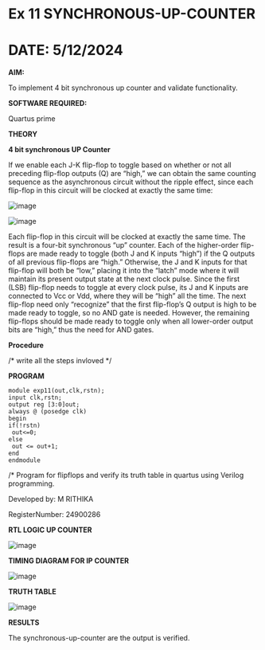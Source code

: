 # Ex 11 SYNCHRONOUS-UP-COUNTER

# DATE: 5/12/2024

**AIM:**

To implement 4 bit synchronous up counter and validate functionality.

**SOFTWARE REQUIRED:**

Quartus prime

**THEORY**

**4 bit synchronous UP Counter**

If we enable each J-K flip-flop to toggle based on whether or not all preceding flip-flop outputs (Q) are “high,” we can obtain the same counting sequence as the asynchronous circuit without the ripple effect, since each flip-flop in this circuit will be clocked at exactly the same time:

![image](https://github.com/naavaneetha/SYNCHRONOUS-UP-COUNTER/assets/154305477/d5db3fa0-e413-404c-b80e-b2f39d82e7e8)


![image](https://github.com/naavaneetha/SYNCHRONOUS-UP-COUNTER/assets/154305477/52cb61eb-d04b-442d-810c-31185a68410b)

Each flip-flop in this circuit will be clocked at exactly the same time.
The result is a four-bit synchronous “up” counter. Each of the higher-order flip-flops are made ready to toggle (both J and K inputs “high”) if the Q outputs of all previous flip-flops are “high.”
Otherwise, the J and K inputs for that flip-flop will both be “low,” placing it into the “latch” mode where it will maintain its present output state at the next clock pulse.
Since the first (LSB) flip-flop needs to toggle at every clock pulse, its J and K inputs are connected to Vcc or Vdd, where they will be “high” all the time.
The next flip-flop need only “recognize” that the first flip-flop’s Q output is high to be made ready to toggle, so no AND gate is needed.
However, the remaining flip-flops should be made ready to toggle only when all lower-order output bits are “high,” thus the need for AND gates.

**Procedure**

/* write all the steps invloved */

**PROGRAM**

    module exp11(out,clk,rstn);
    input clk,rstn;
    output reg [3:0]out;
    always @ (posedge clk)
    begin
    if(!rstn)
     out<=0;
    else 
     out <= out+1;
    end
    endmodule

/* Program for flipflops and verify its truth table in quartus using Verilog programming. 

Developed by: M RITHIKA

RegisterNumber: 24900286


**RTL LOGIC UP COUNTER**

  ![image](https://github.com/user-attachments/assets/05baff1f-aa17-4ccd-83dd-f6d1b55fb00c)

**TIMING DIAGRAM FOR IP COUNTER**

  ![image](https://github.com/user-attachments/assets/0cf40483-05a0-4145-aaaa-5770591925ce)

**TRUTH TABLE**

  ![image](https://github.com/user-attachments/assets/7366b9b6-138f-4bfa-b222-0e29dff3f061)


**RESULTS**

 The synchronous-up-counter are the output is verified.
